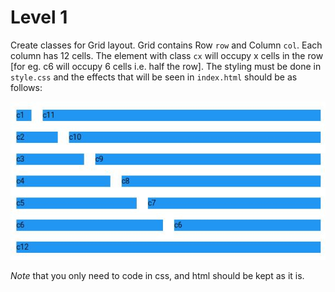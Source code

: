 # Level 1

Create classes for Grid layout. Grid contains Row `row` and Column `col`. Each column has 12 cells. The element with class `cx` will occupy x cells in the row [for eg. c6 will occupy 6 cells i.e. half the row].
The styling must be done in `style.css` and the effects that will be seen in `index.html` should be as follows:

![Grid](grid.jpg)

_Note_ that you only need to code in css, and html should be kept as it is.
